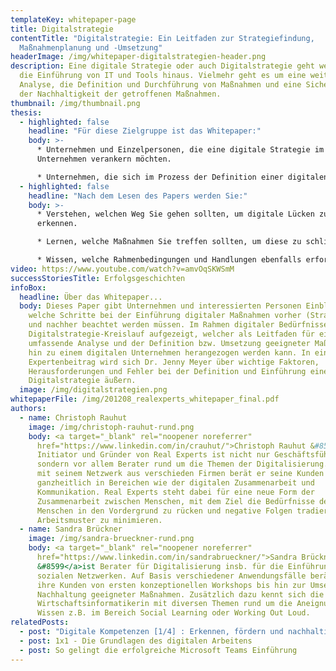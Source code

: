 ```yaml
---
templateKey: whitepaper-page
title: Digitalstrategie
contentTitle: "Digitalstrategie: Ein Leitfaden zur Strategiefindung,
  Maßnahmenplanung und -Umsetzung"
headerImage: /img/whitepaper-digitalstrategien-header.png
description: Eine digitale Strategie oder auch Digitalstrategie geht weit über
  die Einführung von IT und Tools hinaus. Vielmehr geht es um eine weitreichende
  Analyse, die Definition und Durchführung von Maßnahmen und eine Sicherstellung
  der Nachhaltigkeit der getroffenen Maßnahmen.
thumbnail: /img/thumbnail.png
thesis:
  - highlighted: false
    headline: "Für diese Zielgruppe ist das Whitepaper:"
    body: >-
      * Unternehmen und Einzelpersonen, die eine digitale Strategie im
      Unternehmen verankern möchten.

      * Unternehmen, die sich im Prozess der Definition einer digitalen Strategie befinden und Unterstützung bei der Umsetzung benötigen.
  - highlighted: false
    headline: "Nach dem Lesen des Papers werden Sie:"
    body: >-
      * Verstehen, welchen Weg Sie gehen sollten, um digitale Lücken zu
      erkennen.

      * Lernen, welche Maßnahmen Sie treffen sollten, um diese zu schließen.

      * Wissen, welche Rahmenbedingungen und Handlungen ebenfalls erforderlich sind.
video: https://www.youtube.com/watch?v=amvOqSKWSmM
successStoriesTitle: Erfolgsgeschichten
infoBox:
  headline: Über das Whitepaper...
  body: Dieses Paper gibt Unternehmen und interessierten Personen Einblicke,
    welche Schritte bei der Einführung digitaler Maßnahmen vorher (Strategie)
    und nachher beachtet werden müssen. Im Rahmen digitaler Bedürfnisse wird ein
    Digitalstrategie-Kreislauf aufgezeigt, welcher als Leitfaden für eine
    umfassende Analyse und der Definition bzw. Umsetzung geeigneter Maßnahmen
    hin zu einem digitalen Unternehmen herangezogen werden kann. In einem
    Expertenbeitrag wird sich Dr. Jenny Meyer über wichtige Faktoren,
    Herausforderungen und Fehler bei der Definition und Einführung einer
    Digitalstrategie äußern.
  image: /img/digitalstrategien.png
whitepaperFile: /img/201208_realexperts_whitepaper_final.pdf
authors:
  - name: Christoph Rauhut
    image: /img/christoph-rauhut-rund.png
    body: <a target="_blank" rel="noopener noreferrer"
      href="https://www.linkedin.com/in/crauhut/">Christoph Rauhut &#8599</a>,
      Initiator und Gründer von Real Experts ist nicht nur Geschäftsführer,
      sondern vor allem Berater rund um die Themen der Digitalisierung. Zusammen
      mit seinem Netzwerk aus verschieden Firmen berät er seine Kunden
      ganzheitlich in Bereichen wie der digitalen Zusammenarbeit und
      Kommunikation. Real Experts steht dabei für eine neue Form der
      Zusammenarbeit zwischen Menschen, mit dem Ziel die Bedürfnisse des
      Menschen in den Vordergrund zu rücken und negative Folgen tradierter
      Arbeitsmuster zu minimieren.
  - name: Sandra Brückner
    image: /img/sandra-brueckner-rund.png
    body: <a target="_blank" rel="noopener noreferrer"
      href="https://www.linkedin.com/in/sandrabrueckner/">Sandra Brückner
      &#8599</a>ist Berater für Digitalisierung insb. für die Einführung von
      sozialen Netzwerken. Auf Basis verschiedener Anwendungsfälle berät sie
      ihre Kunden von ersten konzeptionellen Workshops bis hin zur Umsetzung und
      Nachhaltung geeigneter Maßnahmen. Zusätzlich dazu kennt sich die studierte
      Wirtschaftsinformatikerin mit diversen Themen rund um die Aneignung von
      Wissen z.B. im Bereich Social Learning oder Working Out Loud.
relatedPosts:
  - post: "Digitale Kompetenzen [1/4] : Erkennen, fördern und nachhaltig etablieren"
  - post: 1x1 - Die Grundlagen des digitalen Arbeitens
  - post: So gelingt die erfolgreiche Microsoft Teams Einführung
---
```

